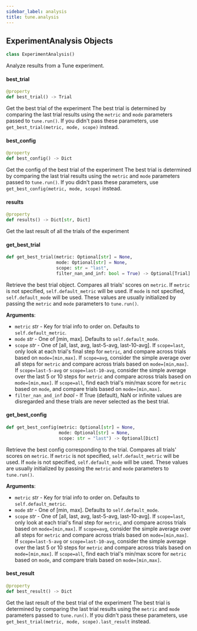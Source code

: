 ```yaml
---
sidebar_label: analysis
title: tune.analysis
---
```


## ExperimentAnalysis Objects

```python
class ExperimentAnalysis()
```

Analyze results from a Tune experiment.

#### best\_trial

```python
@property
def best_trial() -> Trial
```

Get the best trial of the experiment
The best trial is determined by comparing the last trial results
using the `metric` and `mode` parameters passed to `tune.run()`.
If you didn't pass these parameters, use
`get_best_trial(metric, mode, scope)` instead.

#### best\_config

```python
@property
def best_config() -> Dict
```

Get the config of the best trial of the experiment
The best trial is determined by comparing the last trial results
using the `metric` and `mode` parameters passed to `tune.run()`.
If you didn't pass these parameters, use
`get_best_config(metric, mode, scope)` instead.

#### results

```python
@property
def results() -> Dict[str, Dict]
```

Get the last result of all the trials of the experiment

#### get\_best\_trial

```python
def get_best_trial(metric: Optional[str] = None,
                   mode: Optional[str] = None,
                   scope: str = "last",
                   filter_nan_and_inf: bool = True) -> Optional[Trial]
```

Retrieve the best trial object.
Compares all trials' scores on ``metric``.
If ``metric`` is not specified, ``self.default_metric`` will be used.
If `mode` is not specified, ``self.default_mode`` will be used.
These values are usually initialized by passing the ``metric`` and
``mode`` parameters to ``tune.run()``.

**Arguments**:

- `metric` _str_ - Key for trial info to order on. Defaults to
  ``self.default_metric``.
- `mode` _str_ - One of [min, max]. Defaults to ``self.default_mode``.
- `scope` _str_ - One of [all, last, avg, last-5-avg, last-10-avg].
  If `scope=last`, only look at each trial's final step for
  `metric`, and compare across trials based on `mode=[min,max]`.
  If `scope=avg`, consider the simple average over all steps
  for `metric` and compare across trials based on
  `mode=[min,max]`. If `scope=last-5-avg` or `scope=last-10-avg`,
  consider the simple average over the last 5 or 10 steps for
  `metric` and compare across trials based on `mode=[min,max]`.
  If `scope=all`, find each trial's min/max score for `metric`
  based on `mode`, and compare trials based on `mode=[min,max]`.
- `filter_nan_and_inf` _bool_ - If True (default), NaN or infinite
  values are disregarded and these trials are never selected as
  the best trial.

#### get\_best\_config

```python
def get_best_config(metric: Optional[str] = None,
                    mode: Optional[str] = None,
                    scope: str = "last") -> Optional[Dict]
```

Retrieve the best config corresponding to the trial.
Compares all trials' scores on `metric`.
If ``metric`` is not specified, ``self.default_metric`` will be used.
If `mode` is not specified, ``self.default_mode`` will be used.
These values are usually initialized by passing the ``metric`` and
``mode`` parameters to ``tune.run()``.

**Arguments**:

- `metric` _str_ - Key for trial info to order on. Defaults to
  ``self.default_metric``.
- `mode` _str_ - One of [min, max]. Defaults to ``self.default_mode``.
- `scope` _str_ - One of [all, last, avg, last-5-avg, last-10-avg].
  If `scope=last`, only look at each trial's final step for
  `metric`, and compare across trials based on `mode=[min,max]`.
  If `scope=avg`, consider the simple average over all steps
  for `metric` and compare across trials based on
  `mode=[min,max]`. If `scope=last-5-avg` or `scope=last-10-avg`,
  consider the simple average over the last 5 or 10 steps for
  `metric` and compare across trials based on `mode=[min,max]`.
  If `scope=all`, find each trial's min/max score for `metric`
  based on `mode`, and compare trials based on `mode=[min,max]`.

#### best\_result

```python
@property
def best_result() -> Dict
```

Get the last result of the best trial of the experiment
The best trial is determined by comparing the last trial results
using the `metric` and `mode` parameters passed to `tune.run()`.
If you didn't pass these parameters, use
`get_best_trial(metric, mode, scope).last_result` instead.

